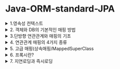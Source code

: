 # Java-ORM-standard-JPA


<details>
  <summary>1.영속성 컨텍스트</summary>
  <div markdown="1">
  

### 1. 영속성 컨텍스트

-영속성 컨텍스트는 JPA에서 가장 중요한 개념중 하나로,  **논리적인 개념, 눈에 보이지 않으며 Entity를 영구히 저장하는 환경** 이라는 뜻이다.



영속성 컨텍스트를 이해하기전에 먼저 EntityManagerFactory와 EntityManager를 간단하게 이해하고 넘어가자.



- EntityManagerFactory는 고객이 요청이 올 때마다 (쓰레드가 하나 생성될 때마다) EntityManager를 생성한다.
- EntityManager는 내부적으로 DB connection pool을 사용해서 DB에 접근한다.
- EntityManagerFactory
  - JPA 는 EntityManagerFactory 를 만들어야 한다.
  - application loading 시점에 DB 당 딱 하나만 생성되어야 한다.
  -  WAS 가 종료되는 시점에 EntityManagerFactory 를 닫는다. 그래야 내부적으로 Connection pooling 에 대한 Resource 가 Release 된다.

- EntityManager
  - 실제 Transaction 단위를 수행할 때마다 생성한다.
  - 즉, 고객의 요청이 올 때마다 사용했다가 닫는다.
  - thread 간에 공유하면 안된다. (사용하고 버려야 한다.)
- EntityTransaction
  - Data 를 “변경”하는 모든 작업은 반드시 Transaction 안에서 이루어져야 한다.
  - 단순한 조회의 경우는 상관없음.
  - 

엔티티의 생명주기는 크게 4가지로 나뉜다.

1. 비영속(new/ transient ) 상태 : 영속성 컨텍스트와 전혀 관계가 없는 새로운 상태

   ![비영속상태](https://user-images.githubusercontent.com/39195377/97031972-06513980-159c-11eb-81c4-fde00dc09533.PNG)

   -객체를 단순히 '생성만' 한 상태로, 영속성 컨텍스트와는 전혀 관계가 없다.

   ```java
   Member member = new Member();
   member.setId("member1");
   member.setUsername("회원1");
   ```

   

2. 영속(managed) 상태 : 영속성 컨텍스트에 **관리** 되는 상태

  ![영속상태](https://user-images.githubusercontent.com/39195377/97031995-0cdfb100-159c-11eb-8bf9-e03d3a4b43eb.PNG)


   -영속성 컨텍스트에 저장되어있는 상태

   -persist는 DB에 쿼리를 날려 DB에 저장하는 작업이 아닌, 객체(Entity)를 영속성 컨텍스트에 저장하는 작업

   ```java
   // 객체를 생성한 상태 (비영속)
   Member member = new Member();
   member.setId("member1");
   member.setUsername("회원1");
   EntityManager entityManager = entityManagerFactory.createEntityManager();
   entityManager.getTransaction().begin();
   // 객체를 저장한 상태 (영속)
   entityManager.persist(member);
   ```

   

3. 준영속(detached) 상태 : 영속성 컨텍스트에 있다가 빠져나온(분리)된 상태

   -영속성 컨텍스트에서 지운 상태

   ```java
   // 회원 엔티티를 영속성 컨텍스트에서 분리, 준영속 상태
   entityManager.detach(member);
   ```

   

4. 삭제(removed) 상태 : 삭제된 상태

   -실제로 DB에서 삭제를 요청한 상태

   ```java
   // 객체를 삭제한 상태
   entityManager.remove(member);
   ```



★1차캐시 : 영속성 컨텍스트에는 1차캐시라는것이 존재하는데, 1차캐시를 영속성 컨텍스트라고 이해해도 좋다.

![1차캐시](https://user-images.githubusercontent.com/39195377/97031946-00f3ef00-159c-11eb-9a44-cdbbc0414d51.PNG)

```java
//엔티티를 생성한 상태(비영속) 
Member member = new Member(); 
member.setId("member1"); 
member.setUsername("회원1");   
//엔티티를 영속(1차캐시에 저장)
em.persist(member);
```



**영속성 컨텍스트는 아래와 같은 메커니즘을 가지고 동작한다. Member라는 객체로 예를 들겠다.**

1. 먼저 JPA에서 member라는 객체를 조회하면, DB에 select 쿼리문을 날려서 조회를 하기 전에 1차캐시에 조회하려던 member가 저장되어있는지 확인한다.
2. 만약 1차캐시에 **이미 저장되어있다면** 조회 쿼리를 날리지 않고 1차 캐시에 있는 데이터를 가져온다.
3. 만약 1차 캐시에 데이터가 존재하지 않는다면 조회 쿼리를 날린 후 DB에서 조회를 하고 1차캐시에 저장한 다음에 값을 반환한다.

그러나 사실 1차 캐시는 큰 성능 이점을 가지고 있지는 않다. 

EntityManger는 트랜잭션 단위로 만들고, 해당 DB 트랜잭션이 종료될때 같이 종료된다. 즉 1차 캐시도 모두 소멸되기 때문에 아주 짧은 찰나의 순간에만 성능 이점을 가진다.



★영속성 컨텍스트는 동일성을 보장한다.

```java
Member a = entityManager.find(Member.class, "member1");
Member b = entityManager.find(Member.class, "member1");
System.out.println(a == b); // 동일성 비교 true
```

- 영속 Entity 동일성(==비교) 를 보장해준다.
- member1 이라는 Entity를 2번 조회하면, select 조회 쿼리가 한번만 나가고, 그 이후에 조회되는것은 1차캐시에 가져오기때문에 조회쿼리가 나가지 않는다.



★엔티티 등록시, 트랜잭션을 지원하는 쓰기지연

```java
transaction.begin(); // Transaction 시작
entityManager.persist(memberA);
entityManager.persist(memberB);
// 이때까지 INSERT SQL을 DB에 보내지 않는다.
// 커밋하는 순간 DB에 INSERT SQL을 보낸다.
transaction.commit(); // Transaction 커밋 

```

![쓰기지연](https://user-images.githubusercontent.com/39195377/97031981-09e4c080-159c-11eb-95e1-bdf569314fb8.PNG)

쓰기지연은 아래와 같은 메커니즘으로 실행된다.

1. entityManager.persist(memberA) 가 실행되면, memberA를 1차캐시에 저장한다.
2. 1)과 동시에 JPA가 Entity를 분석하여 insert 쿼리를 만든다.
3. insert 쿼리를 바로 실행하지 않고 쓰기 지연 SQL 저장소에 쌓아둔다.
4. memberB도 동일하게 이루어진다.
5. tansaction.commit() 호출과 동시에 쓰기지연 SQL 저장소에 쌓여있는 쿼리들을 실행한다.



★JPA는 엔티티 '수정'시 변경 감지(Dirty Checking)을 지원한다.

```java
transaction.begin(); // Transaction 시작

// 영속 엔티티 조회
Member memberA = em.find(Member.class, "memberA");

// 영속 엔티티 데이터 수정
memberA.setUsername("hi");
memberA.setAge(10);

transaction.commit(); // Transaction 커밋
```

위 코드는 이미 생성된 entity의 정보를 변경하는 과정이다. 이 과정을 보면 아래와 같은 의문이 생길 수 있다.

```java
 em.update(member) 또는 em.persist(member) 
     //이런 코드가 있어야 하지 않을까???
```

아니다. 필요없다. Entity 데이터만 수정하고 commit하면 알아서 DB에 반영된다.

즉, 데이터를 set하면 해당 데이터의 변경을 감지하여 자동으로 UPDATE 쿼리가 실행된다.

**(실무에서는 set 사용을 지양해야 한다.)**

![변경감지](https://user-images.githubusercontent.com/39195377/97031963-04877600-159c-11eb-830d-96fa1dbff703.PNG)

변경 감지는 아래와같은 매커니즘으로 동작한다.

1. commit()을 하면 , <u>**flush()**</u> 가 일어날때 1차캐시에 있는 스냅샷과 일일이 비교한다.
2. 변경사항이 있으면 UPDATE 쿼리를 만들어서 쓰기 지연 SQL에 쌓아둔다.
3. UPDATE 쿼리 실행 후 commit() 한다

<u>**flush()**</u> : 영속성 컨텍스트에 저장된 데이터들을 DB에 반영하는 작업 (commit할때 자동으로 발생) 이다. <u>여기서 주의해야 할 점은, flush()는 영속성 컨텍스트의 값을 비우는 작업이 아니고, 단순히 DB에 반영하는 작업이다.</u>



JPA에서 flush는 아래 세 가지 상황에 발생한다.

1. entityManager.flush() 로 직접 호출
2. 트랜잭션 커밋 
3. JPQL 쿼리를 실행

3번의 경우(JPQL 쿼리 실행시 자동으로 flush)의 이유는 아래와 같다.

```java
entityManager.persist(memberA);
entityManager.persist(memberB);
entityManager.persist(memberC);

//바로 아래에 JPQL을 실행한다고 가정해보자. 
//여기선 간단하게 member를 조회하는 JPQL을 실행한다고 가정
query = entityManager.createQuery("select m from member m", Member.class);
List<Member> members = query.getResultList();
```

만약 위의 코드와 같이 memberA~memberC까지 영속성 컨텍스트에 저장했다고 가정하자.

아직 트랜잭션 커밋이 일어나기 전이라 memberA~memberC는 DB에 저장되기 전 상태이다.

따라서 JPQL 실행시 아무런 값도 반환되지 않는다.

이러한 문제를 방지하기 위해 JPA는 기본적으로 JPQL 실행시 자동으로 flush를 실행한다.


  </div>
</details>

<details>
  <summary>2. 객체와 DB의 기본적인 매핑 방법</summary>
  <div markdown="1">
    
   # 객체와 DB의 기본적인 매핑 방법

### 엔티티 매핑

1. ##### @Entity

   -@Entity가 붙은 클래스는 JPA가 관리하는 '엔티티' 라고 부른다.

   -JPA를 사용해서 테이블과 매핑할 클래스에는 필수적으로 @Entity를 붙여야 한다.

   - @Entity 사용시 주의사항

     - 기본 생성자 필수

     => 자바에서는 기본 생성자를 자동으로 생성해준다. 하지만 임의로 파라미터가 있는 생성자를 사용할 경우 기본 생성자를 직접 생성해줘야 한다.

     - final class, enum, interface, inner class는 @Entity로 엔티티 등록을 할 수없다.

     - DB에 저장할 필드는 final로 선언하면 안된다.

     

   - Entity 속성

     - @Entity(name = "Member") 

       => JPA에서 사용할 엔티티 이름을 지정한다. 기본값은 [클래스 이름] 이며, **가급적이면 기본값을 사용하는것이 좋다.**

     - 기본값은 그냥 @Entity만 선언하면 된다.

2. 필드와 컬럼 매핑

   ex) 1. 회원은 일반 회원과 관리자로 구분해야 한다.

    	2. 회원 가입일과 수정일이 있어야 한다.

    	3. 회원을 설명할 수 있는 필드가 있어야 한다. 이 필드는 길이 제한이 없다.

   ```java
   public enum RoleType {
     USER, ADMIN
   }
   //회원 권한 설정을 위한 enum 타입
   ```

   

   ```java
   @Entity
   @Table(name = "MBR")
   public class Member {
     @Id
     private Long id;
   
     @Column(name = "name")
     private String username;
   
     private Integer age;
   
     @Enumerated(EnumType.String)
     private RoleType roleType;
   
     @Temporal(TemporalType.TIMESTAMP)
     private Date createDate;
   
     @Temporal(TemporalType.TIMESTAMP)
     private Date lastModifiedDate;
   
     @Lob
     private String description;
   
     @Transient
     private int temp;
   
     public Member() {
   
     }
   }
   ```

   - @Id 사용

     - 기본키 (PK) 매핑시 사용하며, 기본키에 사용한다.

   - @Column

     - @Column(name = "name") : 객체명과 DB의 컬럼명을 다르게 하고 싶은 경우, DB 컬럼명으로 설정할 이름을 name의 속성으로 적는다.

       =>예를들어, 객체의 이름은 username인데 DB에는 name으로 저장하고 싶을때

     - updatable

       컬럼을 수정했을 때 DB에 추가를 할 것인지 여부를 선택한다.

       @Column(updatable = false) 인 경우, 변경이 되어도 DB에 반영하지 않는다.

     - nullable

       @Column(nullable = false) : NOT NULL 제약조건이 된다.

     - unique

       잘 사용하지 않는다. 그 이유는 ```constraint UK_ewkrjwel239flskdfj01 unique (name) ```과 같이 유니크 네임을 랜덤으로 생성하기 때문이다.

     - length

       문자 길이 제약조건으로, String 타입에만 사용할 수 있다.

   - @Enumerated

     - Enum Type 매핑

       Enum 객체 사용시 해당 어노테이션을 사용해야 한다.

       DB에는 Enum Type이 존재하지 않으므로 (비슷한건 존재함) 반드시 붙여줘야한다.

     - EnumType에는 두가지 속성이 있는데, ORDINAL과 String이 있다.

       ORDINAL은 enum의 순서를 DB에 저장하는 것이고(기본값), String은 enum의 이름대로 DB에 저장하는 것이다.

       **실무에서는 반드시 EnumType.String을 사용하자. 그 이유는 새로운 요구사항이 추가될때 그 새로운 요구사항을 enum class의 맨 앞에 추가할 경우 순서가 변경되어 저장되기 때문이다.**

   - Tempora

     - 날짜 Type에 붙여주는 어노테이션이다.
     - **<u>java8의 도입과 동시에 LocalDate(date), 와 LocalDateTime(timestamp)가 도입되면서, 사용할 일이 없어졌다.</u>**

   - Lob

     - DB에서 varchar를 넘어서는 큰 내용을 넣고 싶은 경우 해당 annotation을 사용
     - @Lob에는 지정할 수 있는 속성이 없다.

   - @Transient

     - 특정 필드를 컬럼에 매핑하지 않음 (DB저장,조회 불가능)

     - DB에 관계없이 메모리에서만 사용하고자 하는 객체에 해당 annotation을 사용

       즉, 메모리상에서만 임시로 어떠한 값을 보관하고 싶을때 사용한다.
       
      
      
  
  
 
 ### 기본 키 매핑
 

1. 직접 할당 : @Id만 사용



2. 자동생성의 4가지 방법(@GeneratedValue)

   1. **IDENTITY**

      - @GeneratedValue(strategy = GenerationType.IDENTITY)
      - 즉, id 값을 null로 하면 DB가 알아서 AUTO_INCREMENT 해준다.
      - 기본 키 생성을 데이터베이스에 위임한다.

      ```java
      public class Member {
        @Id
        @GeneratedValue(strategy = GenerationType.IDENTITY)
        private Long id; 
      }
      ```

      ```mysql
      // H2
      create table Member (
        id varchar(255) generated by default as identity,
        ...
      )
      // MySQL
      create table Member (
        id varchar(255) auto_increment,
        ...
      )
      ```

      - IDENTITY 전략은 entityManager.persist 시점에 즉시 INSERT 쿼리를 실행하고, DB에서 식별자를 조회한다.

        ->이 전략은 ID값을 설정하지 않고 INSERT 쿼리를 날리며, 그때 id값을 자동으로 생성한다.  AUTO_INCREMENT는 DB에 INSERT SQL을 실행한 이후에 id 값을 알 수 있다.
        즉, id 값은 DB에 값이 들어간 이후에서야 알 수 있다는 것이다.

      - ID값을 DB에 값이 저장된 이후에 알게 되었을때 문제점은 ?

        ->영속성 컨텍스트에서 해당 객체가 관리되려면 무조건 기본키(PK) 값이 있어야 한다.

        ->하지만 이 경우 PK값은 DB에 들어가봐야 (commit 이후) 알 수 있다.

        ->다시 말해서 IDENTITY 전략의 경우 영속성 컨텍스트의 1차 캐시 안에 있는 @Id 값은 DB에 넣기 전까지는 세팅을 할 수 없다는 것이다.

        - 이 문제를 해결하기 위해, IDENTITY 전략에서만 예외적으로 persist() 시점에 바로 DB의 INSERT 쿼리를 날린다.

   2. SEQUENCE

      - 데이터베이스의 Sequence Object를 사용한다.
      - DB Sequence는 유일한 값 순서대로 생성하는 특별한 데이터베이스 오브젝트다.

   3. TABLE

      - @GeneratedValue(strategy = GenerationType.TABLE)
      - 키 생성 전용 테이블을 하나 만들어서 데이터베이스 시퀀스를 흉내내는 전략
      - @TableGenerator 필요
      - 모든 DB에 적용 가능하지만, 최적화 되어있지 않은 테이블을 직접 사용하기 때문에 성능 이슈가 있다.
      - 운영서버에서 사용하기에 적합하지 않는 전략이다.

   4. AUTO

      - @GeneratedValue(strategy = GenerationType.AUTO)
      - 기본 설정 값
      - 방언에 따라 위의 세가지 전략을 자동으로 저장한다.



​	★권장하는 식별자 구성 전략

​	**(Long형) + (대체키) + (적절한 키 생성 전략)**

 	1. LongType 사용
 	2. 대체키 사용: 랜덤 값, 유휴 ID 등 비즈니스와 전혀 관계없는 값 사용
 	3. AUTO_INCREMENT 또는 Sequnce Object 사용



​	[Long Type을 사용해야 하는 이유]

- int : 0이 있다.
- Integer : 10억 정도 까지만 가능하다
- Long : 이걸 사용하자!
  </div>
</details>


<details>
  <summary>3.단방향 연관관계와 매핑의 기초</summary>
  <div markdown="1">
    
   # 단방향 연관관계와 매핑의 기초

### 목표

- 객체와 테이블 연관관계의 차이를 이해한다.
- 객체의 참조와 테이블의 외래키를 어떻게 매핑하는지 이애햐한다.
- 방향과 매핑종류, 연관관계 주인이라는 용어를 이해한다.
  - 단방향, 양방향
  - 다대일(N:1) , 일대다(1:N), 일대일(1:1) , 다대다(N:N)
  - 연관관계의 주인(Owner)
    - 객체의 양방향 연관관계에서는 관리하는 주인이 필요하다.



### 예제 시나리오

- 회원과 팀이 있다

- 회원은 하나의 팀에만 소속될 수 있다.

- 회원과 팀은 다대일(N:1) 관계이다.

  ->  여러 회원이 하나의 팀에 속할 수 있다.



1. 객체를 테이블에 맞추어 모델링하기 (연관관계가 없는 객체)
![객체를 테이블메 마추어서](https://user-images.githubusercontent.com/39195377/97140495-189bc500-17a0-11eb-9ae9-041534bedccb.PNG)

   **Member**

   ```java
   @Entity
   public class Member {
     @Id
     @GeneratedValue
     private Long id;
     
     @Column(name = "USERNAME")
     private String username;
     
     private int age;
     
     @Column(name = "TEAM_ID")
     private Long teamId;
     ...
   }
   ```

   **Team**

   ```java
   @Entity
   public class Team {
     @Id
     @GeneratedValue
     private Long id;
     
     private String name;
     ...
   }
   ```

   위의 코드처럼 객체를 테이블에 맞추어 모델링 했을 때의 문제점은 무엇인가?

   - 저장의 경우를 살펴보자

     ```java
     // 팀 저장
     Team team = new Team();
     team.setName("TeamA");
     entityManager.persist(team);	// PK값이 세팅된 상태 (영속 상태)
     // 회원 저장
     Member member = new Memeber();
     member.setName("member1");
     member.setTeamId(team.getId());	// 외래키 식별자를 직접 다룸  
     entityManager.persist(member);
     ```

     바로 **외래키의 식별자를 직접 다뤄야 하는(저장해야하는) 문제점이 있다.**

     - Team 객체를 영속화 한 후 Member에 팀을 설정할때, 외래키인 TeamId도 함께 직접 세팅해줘야 한다.
     - 물론 애플리케이션의 구동은 정상적으로 이루어지지만 객체 지향적인 방법이 아니다.

   - 다음으로 조회의 경우를 살펴보자.

     ```java
     // 조회
     Member findMember = entityManager.find(Member.class, member.getId());
     // 연관 관계가 없음 (못가져옴)
     Team findTeam = entityManger.find(Team.class, team.getId());
     ```

     ```java
     // 먼저 식별자를 가져와야 함 (가져옴)
     Long findTeamId = findMember = findMember.getTeamId();
     Team findTeam = entityManger.find(Team.class, team.getId());
     ```

     - 연관관계가 없기 때문에 식별자를 통해 다시 팀을 조회해야 한다.
     - 즉, 조회를 두 번 해야 하며, 객체 지향적인 방법이 아니다.

 ★결론적으로, 객체를 테이블에 맞추어 데이터 중심으로 모델링 하면 협력 관계를 만들 수 없다.

- 테이블 : 외래키로 조인을 사용해서 연관된 테이블을 찾는다.
- 객체 : 참조를 사용해서 연관된 객체를 찾는다.

​     => 테이블과 객체 사이에는 이러한 큰 간격이 존재하게 되는 것이다.





2. 객체 지향 모델링(객체의 연관관계 사용)

   ![다대일연관관계](https://user-images.githubusercontent.com/39195377/97140497-189bc500-17a0-11eb-95d4-470dd0b49d95.PNG)

   ```java
   @Entity
   public class Member {
     @Id
     @GeneratedValue
     @Column(name = "MEMBER_ID")
     private Long id;
     
     @Column(name = "USERNAME")
     private String username;
     
     private int age;
     
   //기존 연관관계 삭제
   //  @Column(name = "TEAM_ID")
   //  private Long teamId;
     
     @ManyToOne
     @JoinColumn(name = "TEAM_ID") // 매핑 
     private Team team;
     ...
   }
   ```

   - 외래 키 대신에 Team 객체를 넣고 TEAM_ID를 매핑한다.

   - 조인할 컬럼을 명시한다

     - JoinColumn으로 조인 컬럼을 명시한다.
     - 적지 않으면 Default값이 들어가지만, 적어주도록 하자.

   - 연관관계를 표시한다.

     - Member의 입장에서 Team은 다대일(N:1) 이다 : 여러명의 멤버가 하나의 팀에 가입할 수 있다.
     - 반대로 Team의 입장에서는 일대다(1:N) 이다. 
     - @ManyToOne 으로 연관관계를 설정하고, Team이라는 필드가 DB의 "TEAM_ID" 라는 외래 키와 매핑된다.

     ![ORM연관관계](https://user-images.githubusercontent.com/39195377/97140494-176a9800-17a0-11eb-973f-cddab167f8fc.PNG)




​		객체 지향 모델링 기준으로 저장과 조회를 살펴보자.	

```java
// 팀 저장
Team team = new Team();
team.setName("TeamA");
entityManager.persist(team);
// 회원 저장
Member member = new Memeber();
member.setName("member1");
member.setTeam(team);    // 단방향 연관관계 설정, 참조 저장
entityManager.persist(member);

Member findMember = entityManager.find(Member.class,  member.getId());
```

저장의 경우, 테이블에 맞추어 연관관계를 매핑하던 것과 다르게 setTeam에 참조를 저장한다.



조회의 경우도, 조회쿼리를 한번만 쓰면 된다.

```java
// 조회
Member findMember = em.find(Member.class, member.getId());
// 참조를 사용해서 연관관계 조회
Team findTeam = findMember.getTeam();
```


3. 객체 지향 모델링(객체의 연관관계 사용) - 양방향 연결관계

  ![양방향](https://user-images.githubusercontent.com/39195377/97143841-c5794080-17a6-11eb-95ca-0486d4b1b890.PNG)

   ```java
   @Entity
   public class Member { 
   
       @Id @GeneratedValue    
       private Long id;
   
       @Column(name = "USERNAME")    
       private String name;    
       private int age;
   
       @ManyToOne    
       @JoinColumn(name = "TEAM_ID")    
       private Team team;
       
      ...
   ```

   Team 엔티티에 컬렉션을 추가하면 양방향 매핑 완료

   ```java
   @Entity
   public class Team{
       @Id @GeneratedValue
       private Long id;
       private Sting name;
       @OneToMany(mappedBy = "team")
       List<Member> members =new ArrayList<Member>();
   }
   ```

   ex)

   ```java
   Team findTeam = entityManaer.find(Team.class, team.getId);
   int memberSize = findTeam.getMembers.size();
   ```

- 아래 그림처럼 객체 기준으로 보았을때는  Member -> Team , Team -> Member 로 단방향이 2개가 있다고 생각하면 된다.

- 그러나 테이블 연관관계는  Member <=> Team 으로, 하나의 양방향 관계를 이룬다.

- 즉, 객체의 양방향 관계는 사실 양방향 관계가 아니라 서로 다른 단방향 관계 2개이다.

 ![객체는단방향테이블은양방향](https://user-images.githubusercontent.com/39195377/97143808-b72b2480-17a6-11eb-9d0a-a9195d100bfd.PNG)



#### 테이블은 양방향 연관관계에서 '외래키'라는 것으로 관리해야한다.

- 테이블은 외래키 하나로 두 테이블의 연관관계를 관리한다.
- 위 예제에서는 두 테이블을 관리하는 외래키로 'TEAM_ID'를 사용하고 있다.
- **연관관계의 주인을 정하자.**



#### 연관관계의 주인을 정하자.

- 객체의 두 관계중 하나를 연관관계의 주인으로 지정
- 연관관계의 주인만이 외래키를 관리한다.
- 주인이 아닌쪽은 읽기만 가능(읽기 전용) 하다.
- 주인인 쪽인 mappedBy 속성을 사용하면 안된다.
- 주인이 아닌쪽에서 mappedBy 속성으로 주인을 지정해줘야 한다.
- **<u>그렇다면, 누구를 주인으로 설정해야 할까?</u>**

#### 연관관계의 주인은 **항상** , **무조건**  '다' 쪽으로 설정하자!

![멤버가연고나관계주인](https://user-images.githubusercontent.com/39195377/97143814-b8f4e800-17a6-11eb-87d5-373e20cb3d70.PNG)




★양방향 매핑시 가장 많이하는 실수 : 연관관계의 주인에 값을 입력하지 않는다.

```java
Team team = new Team();
team.setName("TeamA");
entityManager.persist(team);

Member member = new Member();
member.setName("member1");

//역방향(주인이 아닌 쪽)만 연관관계를 설정
team.getMembers().add(member);

entityManager.persist(member);

```



- mappedBy는 단순히 읽기 전용이다.
- 만약 Member를 생성하고 Team을 생성한 다음 Team에있는 mappedBy와 매핑된 컬렉션에 member의 값을 세팅해도, 아래 결과처럼 Member DB에는 아무런 변화가 없다.

![결과1](https://user-images.githubusercontent.com/39195377/97143813-b85c5180-17a6-11eb-89a3-8c8077791eb7.PNG)



양방향 매핑시 연관관계의 주인에 값을 입력해야한다.

```java
Team team = new Team();
team.setName("TeamA");
entityManager.persist(team);

Member member = new Member();
member.setName("member1");

team.getMembers().add(memeber);
//연관관계의 주인에 값 설정
member.setTeam(team);

entityManager.persist(member);
```

이렇에 연관관계의 주인에 값을 입력하면 정상적으로 DB에 저장된다.

![겨로가2](https://user-images.githubusercontent.com/39195377/97143811-b85c5180-17a6-11eb-9beb-e968124b908e.PNG)


**하지만 순수한 객체 관계를 고려한 객체지향적 설계를 위해 양쪽 모두 값을 넣어주는 습관들 들이자.**

- 주인이 아닌쪽과 주인인 쪽 모두 값을 넣어주는 연관관계 매핑 메서드를 만들자.

```java
 public void changeTeam(Team team){
        this.team = team;
        team.getMembers().add(this);
    }
```







#### 정리

★단방향 매핑와 양방향 매핑은 어렵게 생각할 필요 없이,

-  일단 먼저 단방향 매핑으로 설계를 하자.
- 그 다음에, 양방향이 필요할때 추가하도록 하자
- 이렇게 설계해도 테이블에는 전혀 영향을 주지 않는다. 





  </div>
</details>


<details>
  <summary>4. 연관관계 매핑의 4가지 종류</summary>
  <div markdown="1">
   
   # 연관관계 매핑의 4가지 종류

 들어가기 전에 

- 연관관계는 사실상 방향이라는 개념이 존재하지 않는다. 외래키 하나로 양쪽을 조인 가능하다.
- 연관관계의 주인은 항상 '다' 즉 [N] 쪽에 설정해줘야 한다.
- 참조용 필드(mappedBy)는 읽기 전용으로, 오로지 참조만 가능하다.
- 객체에서의 양방향은 A->B, B->A 처럼 참조가 2군데인 것이다.



1. 다대일 [N:1]
2. 일대다 [1:N]
3. 일대일 [1:1]
4. 다대다 [N:N]







### 1. 다대일[N:1] 

- JPA에서 가장 많이 사용하고, 꼭 알아야 하는 다중성이다.
- 아래 테이블에서 보면 DB설계상 일대다에서 '다' 쪽에 외래키가 존재해야한다. 그렇지 않으면 잘못된 설계이다.
- 테이블에서는 FK가 팀을 찾기 위해 존해하고, 객체에서 Team 필드도 Team을 참조하기 위해 존재한다.

 1-1. 다대일 단방향 매핑

- JPA의 @ManyToOne 어노테이션을 사용해서 다대일 관계를 매핑한다.
- @JoinColumn은 외래키를 매핑할 때 사용한다. name은 매핑할  외래 키의 이름이다.

```java
public class Member{
    ...
    @ManyToOne
    @JoinCoulmn(name="TEAM_ID")
    private Team team;
}
```

![다대일단방향](https://user-images.githubusercontent.com/39195377/97150589-b21fa280-17b1-11eb-9128-a9c2abad86eb.PNG)



1-2. 다대일 양방향 매핑

- 다대일 관계에서 단방향 매핑을 진행하고, 양방향 매핑을 진행할때 사용한다.
- 반대쪽에서 일대다 단방향 매핑을 해주면 된다.(객체기준으로, 컬렉션을 추가하자)
- 여기서 중요한건, 반대에서 단방향 매핑을 한다고 해서 DB테이블에 영향을 전혀 주지 않는다.
- 다대일의 관계에서 **다 쪽에서 이미 연관관계 주인**이 되어서 외래키를 관리하고 있다.



![다대일양방향](https://user-images.githubusercontent.com/39195377/97150625-bcda3780-17b1-11eb-81ca-ef9fe1561def.PNG)

- 반대쪽에서 일대다 단방향 매핑. JPA의 @OneToMany 어노테이션을 사용한다.
- 연관관계의 주인이 아니고, 어디에 매핑 되었는지에 대한 정보를 표시하는 (mappedBy="team") 을 꼭 넣어줘야 한다.
- (mappedBy = "team") 에서 team은  Member에서 외래키로 매핑된 필드명이다.

```java
public class Team {
    ...

    @OneToMany(mappedBy = "team")
    private List<Member> members = new ArrayList<>();
    
    ...
}
```



정리

- 외래키가 있는 쪽이 연관관계 주인이다.
- 양쪽을 서로 참조하도록 개발하자.





### 2. 일대다[1:N]

- 일대다 관계에서는 일이 연관관계의 주인이다.
- 일 쪽에서 외래키를 관리하겠다는 의미가 된다
- 결론 먼저 말하자면, 표준스펙에서 지원은 하지만 **실무에서는 사용을 권장하지 않는다.**



  2-1. 일대다 단방향 매핑

![일대다단방향](https://user-images.githubusercontent.com/39195377/97150684-d54a5200-17b1-11eb-9c6c-47bb72e2085f.PNG)


- 팀과 멤버가 일대다 관계이다.
- Team이 Members(컬렉션)을 가지는데, Member의 입장에서는 Team을 참조하지 않아도 된다는 설계이다. '객체'의 입장에서 생각해보면 충분히 나올수 있는 설계이다.
- 그러나 DB 테이블 입장에서 보면 무조건 일대다에서 '다' 쪽에 외래키가 들어간다.
- Team에서 members가 바뀌면, DB의 member 테이블에서 업데이트 쿼리가 나가는 상황이 발생한다.



 JPA의 @OneToMany와 @JoinColumn()을 이용해 일대다 단방향 매핑을 설정할 수 있다.

- Member는 코드상 연관관계 매핑이 없고, 팀에서만 일대다 단방향 매핑 설정

  ```java
  @Entity
  public class Team {
      ...
      @OneToMany
      @JoinColumn(name = "TEAM_ID")
      private List<Member> members = new ArrayList<>();
  ```

  

```java
Member member = new Member();
member.setUsername("MemberA");
em.persist(member);

System.out.println("-----멤버 저장");

Team team = new Team();
team.setName("TeamA");
team.getMembers().add(member);
em.persist(team);

System.out.println("-----팀 저장");

tx.commit();
```

- 이렇게 실행하면 쿼리에서 트랜잭션 커밋 시점에 create one-to-many row로 시작되는 주석과 함께 Member 테이블을 업데이트 하는 **쿼리가 나간다.**



★일대다 단방향의 정리

- 일대다 단방향은 일대다의 일이 연관관계 주인이다.
- 테이블 일대다 관계는 항상 다(N)쪽에 외래키가 있다.
- 객체와 테이블의 **패러다임 차이** 때문에 객체의 반대편 테이블의 외래키를 관리하는 특이한 구조다.
- @JoinColumn을 반드시 사용해야 한다. 그렇지 않으면 조인 테이블 방식을 사용한다.



★일대다 단방향 매핑의 문제점과 해결방안

- 일단 업데이트 쿼리가 나간다. 성능상 좋지 않으나 크게 문제되지는 않는다.
- 위 예시로 살펴보면, Team의 엔티티를 수정했는데 Member의 엔티티가 업데이트되는 상황이 발생한다.
- 테이블이 적을때는 크게 문제가 되지 않지만 실무에서는 테이블이 수십개가 엮어서 돌아간다.

- 참고로, 일대다 양방향 매핑은 JPA 공식적으로 존재하지 않는 방법이다.

### 따라서, 다대일 단방향 매핑을 사용하고, 필요시 양방향 설정을 사용하자.





### 3. 일대일[1:1]

- 일대일 관계는 그 반대도 일대일이다.
- 일대일 관계는 특이하게 주 테이블이나 대상 테이블 중에 외래 키를 넣을 테이블을 선택 가능하다.
  - 주 테이블에 외래키 저장
  - 대상 테이블에 외래 키 저장
- 외래키에 데이터베이스 유니크 제약조건이 추가되어야 일대일 관계가 가능하다.



3-1. 일대일 - 주 테이블에 외래키 단방향
![일대일 주테이블 단방향](https://user-images.githubusercontent.com/39195377/97150731-e98e4f00-17b1-11eb-97ed-a73edfec651a.PNG)


- 회원이 딱 하나의 락커를 가지고 있는 상황이다. 반대로 락커도 회원 한명만 할당 받을 수 있다. 이때, 둘의 관계는 일대일 관계이다.
- 이 경우 멤버를 주 테이블로 보고 주 테이블 또는 대상 테이블에 외래키를 지정할 수 있다.
- 다대일[N:1] 단방향 관계와 JPA 어노테이션만 달라지고 거의 유사하다.



3-1-2. 일대일- 주 테이블에 외래키 양방향

- 다대일[N:1] 양방향 매핑처럼 외래키가 있는곳이 연관관계의 주인이다.

- JPA @OneToOne 어노테이션으로 일대일 단방향 관계를 매핑하고, @JoinColumn을 넣어준다.

  - 여기까지만 매핑하면 단방향 관계이고, 

    ```java
    @Entity
    public class Member {
        ...
            
        @OneToOne
        @JoinColumn(name = "locker_id")
        private Locker locker;
     
        ...
    }
    ```

- 반대편에 mappedBy를 적용시켜주면 일대일 양방향 관계 매핑이 된다.

  ```java
  @Entity
  public class Locker {
      ...
          
      @OneToOne(mappedBy = "locker")
      private Member member;
  }
  ```

- 마찬가지로, mappedBy는 읽기 전용으로 참조만 가능하다.



3-2-1. 일대일 - 대상 테이블에 외래키 단방향

- 일대일 관계에서 대상 테이블에 외래키를 단방향으로 저장하는 방식은 지원하지 않는다.



3-2-2. 일대일 - 대상 테이블에 외래키 양방향

- 일대일 주 테이블에 외래 키 양방향 매핑을 반대로 뒤집었다고 생각하면 된다. 매핑 방법은 같다.

- 주 테이블은 멤버 테이블이지만, 외래 키를 대상 테이블에서 관리하고 주 테이블의 락커 필드는 읽기 전용이 된다.

  

일대일 정리

- 주 테이블에 외래키

  - (주 테이블은 많이 접근하는 테이블로 설정하자.)
  - 주 테이블에 외래키를 두고 대상 테이블을 찾는 방식
  - 객체지향 개발자들이 선호하고, JPA 매핑이 편리하다
  - 주 테이블만 조회해도 대상 테이블에 데이터가 있는지 확인 가능하다.
  - 그러나, 값이 없으면(예를들어, member가 locker를 사용하지 않음) NULL을 허용해야한다.

- 대상 테이블에 외래키

  - 대상 테이블에 외래 키가 존재한다.

  - 전통적인 데이터베이스 개발자들이 선호하는 방식이다. NULL을 허용해야하는 문제도 없다.

  - 주 테이블과 대상 테이블을 일대일에서 일대다 관계로 변경할 때 테이블 구조를 유지할 수 있

  - 코드상에서는 주로 멤버 엔티티에서 락커를 많이 엑세스 하는데, 어쩔 수 없이 양방향 매핑을 해야한다.

    - 일대일 - 대상 테이블에 외래 키 단방향 매핑을 JPA에서 지원하지 않으므로, 단방향 매핑만 해서는 멤버 객체를 업데이트 했을 때 락커 테이블에 FK를 업데이트 할 방법이 없다. 따라서 양방향 매핑을 해야 한다. 

    

    

    ### 4. 다대다[N:N]

    - 결론부터 말하자면, 다대다는 실무에서 사용하지 말아야 한다.
    - 다대다 (@ManyToMany)는 각각 일대다, 다대일 관계로 풀어서 사용하자.
    - 연결 테이블용 엔티티를 추가한다. 연결 테이블을 엔티티로 승격시킨다.
    - JPA가 만들어준 숨겨진 매핑테이블의 존재를 바깥으로 꺼낸다고 생각하자.

    

  ![다대다](https://user-images.githubusercontent.com/39195377/97150771-f4e17a80-17b1-11eb-8256-9962af9d1559.PNG)


    

    위 그림과 같은 다대다 관계를 아래처럼 풀어낼 수 있다.

    

    - Member 엔티티에서 @OneToMany 관계로 변경한다.

      ```java
      @Entity
      public class Member {
          ...
              
          @OneToMany(mappedBy = "member")
          private List<MemberProduct> memberProducts = new ArrayList<>();
      ​
          ...
      }
      ```

      

    - Product도 마찬가지로 @OneToMany 관계로 변경한다.

      ```java
      @Entity
      public class Product {
      
          ...
      
          @OneToMany(mappedBy = "product")
          private List<MemberProduct> members = new ArrayList<>();
          
          ...
      }
      ```

    

    - MemberProduct
      - 연결 테이블을 엔티티르 승격시킨 테이블이다. 그리고 @ManyToOne 매핑을 두개 한다.
      - 여기서 추가 데이터가 들어간다면 아예 의미있는 엔티티 이름으로 변경 될 것이다.

    ```java
    @Entity
    @Getter
    @Setter
    public class MemberProduct {
    
        @Id
        @GeneratedValue(strategy = GenerationType.IDENTITY)
        private Long id;
    
        @ManyToOne
        @JoinColumn(name = "member_id")
        private Member member;
    
        @ManyToOne
        @JoinColumn(name = "product_id")
        private Product product;
    }
    ```

    

    

    
  </div>
</details>

<details>
  <summary>5. 고급 매핑(상속매핑/MappedSuperClass</summary>
  <div markdown="1">
  
  # 고급 매핑



###  상속 관계 매핑

- 객체에서는 상속이라는 개념이 존재하지만, 관계형 데이터베이스는 상속 관계가 존재하지 않는다.

- 슈퍼타입, 서브타입 관계라는 모델링 기법이 상속과 유사하다.

- 상속관계 매핑이라는 것은 객체의 상속 구조와 DB의 슈퍼타입, 서브타입 관계를 매핑하는 것이다.

  ![상속매핑1](https://user-images.githubusercontent.com/39195377/97332065-5fcba800-18bd-11eb-9d46-d22903c57922.PNG)



##### 객체의 상속 관계 예제

- Item

```java
@Entity
@Inheritance(strategy = InheritanceType.XXX) // 상속 구현 전략 선택
public class Item {

    @Id
    @GeneratedValue(strategy = GenerationType.IDENTITY)
    private Long id;

    private String name;
    private int price;
}
```

- Album

  ```java
  @Entity
  public class Album extends Item {
      private String artist;
  }
  ```

- Movie

  ```java
  @Entity
  public class Movie extends Item {
  
      private String director;
      private String actor;
  }
  ```

- Book

  ```java 
  @Entity
  public class Book extends Item {
  
      private String author;
      private String isbn;
  }
  ```

  

 #### 슈퍼타입 서브타입 논리 모델을 실제 물리 모델로 구현하는 방법에는 3가지가 있다.

1. **각각 테이블로 변환 -> 조인전략(JOINED)**

   
![조인전략](https://user-images.githubusercontent.com/39195377/97332067-60643e80-18bd-11eb-95ab-d126d8bad349.PNG)

   - 가장 정규화 된 방법으로 구현하는 방식이다.
   - name,price가 ITEM 테이블에만 저장되고, Album, movie, book이 각자의 데이터에 저장된다.
   - @Inheritance(strategy = InheritanceType.JOINED) 전략
     - 하이버네이트 조인전략에서는 @DiscriminatorColumn을 선언하지 않으면 DTYPE 컬럼이 생성되지 않는다.
     - 어차피 조인하면 앨범인지 무비인지 알 수 있다. 그래도 DTYPE( @DiscriminatorColumn)을 선언하는 것이 명확하다. 넣어주는 습관을 들이자

   ```java
   @Entity
   @Inheritance(strategy = InheritanceType.JOINED)
   @DiscriminatorColumn // 하위 테이블의 구분 컬럼 생성(default = DTYPE)
   public class Item {
   
       @Id
       @GeneratedValue(strategy = GenerationType.IDENTITY)
       private Long id;
   
       private String name;
       private int price;
   }
   ```

   

   - 실제 실행된 DDL

     - 테이블 4개 생성(item,album,movie,book)
     - 하위 테이블에 외래키 제약조건 생성. 하위 테이블 입장에선 ITEM_ID가 PK 이면서 FK

     ```sql
     Hibernate: 
         create table Album (
            artist varchar(255),
             id bigint not null,
             primary key (id)
         )
     Hibernate: 
         create table Book (
            author varchar(255),
             isbn varchar(255),
             id bigint not null,
             primary key (id)
         )
     Hibernate: 
         create table Item (
            DTYPE varchar(31) not null,
             id bigint generated by default as identity,
             name varchar(255),
             price integer not null,
             primary key (id)
         )
     Hibernate: 
         create table Movie (
            actor varchar(255),
             director varchar(255),
             id bigint not null,
             primary key (id)
         )
         
         
     Hibernate: 
         alter table Album 
            add constraint FKcve1ph6vw9ihye8rbk26h5jm9 
            foreign key (id) 
            references Item
     Hibernate: 
         alter table Book 
            add constraint FKbwwc3a7ch631uyv1b5o9tvysi 
            foreign key (id) 
            references Item
     Hibernate: 
         alter table Movie 
            add constraint FK5sq6d5agrc34ithpdfs0umo9g 
            foreign key (id) 
            references Item
     ```

   - 만약 Movie의 객체를 저장하면 다음과 같은 과정이 일어난다.

     1. Insert 쿼리가 두개 나간다. Item테이블과 Movie테이블 

     2. DTYPE은 클래스 이름이 Default로 저장된다.

        ```sql
        Hibernate: 
            select
                movie0_.id as id2_2_0_,
                movie0_1_.name as name3_2_0_,
                movie0_1_.price as price4_2_0_,
                movie0_.actor as actor1_3_0_,
                movie0_.director as director2_3_0_ 
            from
                Movie movie0_ 
            inner join
                Item movie0_1_ 
                    on movie0_.id=movie0_1_.id 
            where
                movie0_.id=?
        ```

        

   

   #### 조인 전략의 장점과 단점

   - 장점
     - 테이블 정규화
     - 외래키 참조 무결성 제약조건 활용
     - 저장공간 효율화
   - 단점
     - 조회시 조인을 많이 사용, 성능 저하 우려
     - 조회 쿼리가 복잡함
     - 데이터 저장시 INSERT SQL을 2번 호출

   

   

   2. **단일 테이블 전략**

  ![단일테이블전략](https://user-images.githubusercontent.com/39195377/97332057-5f331180-18bd-11eb-9d7c-c2f76bea504a.PNG)

   - 서비스 규모가 크지 않고, 굳이 조인 전략을 선택해서 복잡한 쿼리를 사용할 필요가 없다고 판단될 때 사용한다.
   - 한 테이블에 전부다 저장하고, DTYPE으로 구분하는 방법이다.
   - INSERT 쿼리도 한 번, SELECT 쿼리도 한 번 이다.
   - **@Inheritance(strategy = InheritanceType.SINGLE_TABLE)**
     - 단일 테이블 전략에서는 @DiscriminatorColumn이 없으면 테이블 구분이 불가능하다.
     - 따라서 필수로 사용해줘야하는데, @DiscriminatorColumn을 선언하지 않아도 Default로 DTYPE이 생성된다.

   ```java
   @Entity
   @DiscriminatorColumn
   @Inheritance(strategy = InheritanceType.SINGLE_TABLE)
   public class Item {
   
       @Id
       @GeneratedValue(strategy = GenerationType.IDENTITY)
       private Long id;
   
       private String name;
       private int price;
   }
   ```

   - 실제 실행된 DDL :통합 테이블이 하나 생성된다.

     ```sql
     Hibernate: 
         create table Item (
            DTYPE varchar(31) not null,
             id bigint generated by default as identity,
             name varchar(255),
             price integer not null,
             artist varchar(255),
             author varchar(255),
             isbn varchar(255),
             actor varchar(255),
             director varchar(255),
             primary key (id)
         )
     ```

   - 만약 저장, 조회를 실행하면 ?

     - 조인 전략과 다르게 조인하지 않는다. 그냥 Item 테이블을 조회하고, DTYPE을 검색조건으로 추가한다.

     ```sql
     Hibernate: 
         select
             movie0_.id as id2_0_0_,
             movie0_.name as name3_0_0_,
             movie0_.price as price4_0_0_,
             movie0_.actor as actor8_0_0_,
             movie0_.director as director9_0_0_ 
         from
             Item movie0_ 
         where
             movie0_.id=? 
             and movie0_.DTYPE='Movie'
     ```

​		

		#### 	단일 테이블 전략의 장점과 단점

- 장점
  - 조인이 필요 없다. 일반적으로 조회 성능이  빠르다.
  - 조회 쿼리가 단순하다
- 단점
  - 예를들어, Movie 엔티티를 저장하고 조회했다고 생각해보자.
  - 그럼 Book의 isbn이나 저자 등등은 null을 허용해야 하는 문제점이 생긴다.
  - 규모가 큰 프로젝트에서는 단일 테이블에 모든 것을 저장하므로 테이블이 커짐에 따라 오히려 조회 성능이 느려질 수 있다.





3. **구현 클래스마다 테이블 전략**

   ![구현클래스마다테이블전략](https://user-images.githubusercontent.com/39195377/97332045-5e01e480-18bd-11eb-98a8-1bcbf0b2480b.PNG)

- 조인 전략과 유사하지만, 슈퍼 타입의 컬럼들을 서브 타입으로 내린다. NAME, PRICE 컬럼들이 중복되도록 허용하는 전략이다.
- 이 전략은 데이터베이스 설계자와 ORM 전문가 둘다 추천하지 않는 전략이다.



- 장점
  - 서브 타입을 명확하게 구분해서 처리할 떄 효과적
  - not null 제약조건 사용 가능
- 단점
  - 여러 자식 테이블을 함께 조회할때 성능이 느림(
  - 자식 테이블을 통합해서 쿼리하기 어려움







### MappedSuperClass

- 객체 입장에서 공통 매핑 정보다 필요할 떄 사용한다

- 예를들어, 수정한 날짜, 수정한 사람 등등

- 이렇게 공통 매핑 정보가 필요할 때, 부모 클래스에 선언하고 속성만 상속 받아서 사용하고 싶을때 사용한다.

- DB 테이블과는 전혀 상관 없다. 

 ![맵드슈퍼](https://user-images.githubusercontent.com/39195377/97332061-5fcba800-18bd-11eb-99a3-b5a40e0f6488.PNG)



​	쉬운 내용이라 코드만 봐도 쉽게 이해할 수 있다.

- 생성자, 생성시간, 수정자, 수성시간 등 모든 엔티티에 공통으로 사용하고 싶은 상황이다.

- 아래 코드와 같이 BaseEntity를 정의한다.

- BaseEntity class는 매핑정보만 상속받는 Superclass라는 의미의 @MappedSuperClass를 선언한다.

  ```java
  @Getter
  @Setter
  @MappedSuperclass
  public abstract class BaseEntity {
  
     private String createdBy;
  
     private LocalDateTime createdDate;
  
     private String lastModifiedBy;
  
     private LocalDateTime lastModifiedDate;
  }
  ```

-  BaseEntity를 상속

  ```java
  @Entity
  public class Member extends BaseEntity {
      ...
  }
  
  @Entity
  public class Team extends BaseEntity {
      ...
  }
  ```

- BaseEntity를 상속받은 엔티티들의 DDL을 살펴보자

  ```sql
  Hibernate: 
      create table Member (
         id bigint generated by default as identity,
          createdBy varchar(255),
          createdDate timestamp,
          lastModifiedBy varchar(255),
          lastModifiedDate timestamp,
          age integer,
          description clob,
          roleType varchar(255),
          name varchar(255),
          locker_id bigint,
          team_id bigint,
          primary key (id)
      )
  Hibernate: 
      create table Team (
         id bigint generated by default as identity,
          createdBy varchar(255),
          createdDate timestamp,
          lastModifiedBy varchar(255),
          lastModifiedDate timestamp,
          name varchar(255),
          primary key (id)
      )
  ...
  ```



	#### MappedSuperClass 정리

- 공통 매핑 정보가 필요할 때 사용한다.
- 상속관계 매핑도 아니고, 엔티티도 아니다.
- 부모 클래스를 상속받는 자식 클래스에게 단순히 **매핑 정보**만 제공할 뿐 조회/검색이 불가능하다.
- 직접 생성해서 사용할 일이 없음으로 추상(abstract)클래스로 만들자.
- 참고로 JPA에서 extends라는 키워드가 허용되는 경우는 딱 두가지이다.
  - @Entity가 붙은 엔티티를 상속받을때
  - @MappedSuperClass를 사용할때.


  </div>
</details>





<details>
  <summary>6. 프록시란?</summary>
  <div markdown="1">
    
  # 프록시

'프록시' 자체를 실무에서 직접 사용할 일은 매우 드물지만, JPA에서 가장 중요한 핵심중 하나인 '지연로딩'과 '즉시로딩' 을 이해하기 위해서는 '프록시'의 개념을 확실히 짚고 넘어가야 한다.

예를들어 Member라는 엔티티와 Team이라는 엔티티가 @ManyToOne으로 관계를 맺고있다고 가정해보자. 그렇다면 Member 엔티티를 조회할때 반드시 Team 엔티티도 조회해야 할까?

- 실제로 필요한 비즈니스 로직에 따라 다르다.
- 비즈니스 로직에서 필요하지 않을 때가 있는데 항상 Team을 함께 가져올 필요는 없다.
- JPA는 이러한 낭비를 지양하기 위해 지연로딩과 '프록시' 를 지원한다.



### 프록시란?

- JPA에서 entityManger.find()와 비슷한 entityManager.getReference() 라는 메서드도 제공한다.
- entityManager.find()는 DB에서 실제로 엔티티 객체를 조회하는 메서드고
- entityManager.getReference()는 DB의 조회를 미루는 가짜 엔티티(프록시) 객체를 조회하는 메서드이다.

```java
//Member 엔티티
@Entity
@Getter
@Setter
public class Member extends BaseEntity {

    @Id
    @GeneratedValue(strategy = GenerationType.IDENTITY)
    private Long id;

    @Column(name = "name")
    private String username;

    private Integer age;

    @Enumerated(EnumType.STRING)
    private RoleType roleType;

    @Lob
    private String description;

    @ManyToOne
    @JoinColumn(name = "team_id")
    private Team team;

    @OneToOne
    @JoinColumn(name = "locker_id")
    private Locker locker;

    @OneToMany(mappedBy = "member")
    private List<MemberProduct> memberProducts = new ArrayList<>();
}


```

- entityManager.find()로 멤버를 조회하면, 아래와 같이 DB에 쿼리가 바로 실행된다.

```sql
Hibernate: 
    /* insert hello.jpa.Member
        */ insert 
        into
            Member
            (id, createdBy, createdDate, lastModifiedBy, lastModifiedDate, age, description, locker_id, roleType, name) 
        values
            (null, ?, ?, ?, ?, ?, ?, ?, ?, ?)
Hibernate: 
    select
        member0_.id as id1_4_0_,
        member0_.createdBy as createdB2_4_0_,
        member0_.createdDate as createdD3_4_0_,
        member0_.lastModifiedBy as lastModi4_4_0_,
        member0_.lastModifiedDate as lastModi5_4_0_,
        member0_.age as age6_4_0_,
        member0_.description as descript7_4_0_,
        member0_.locker_id as locker_10_4_0_,
        member0_.roleType as roleType8_4_0_,
        member0_.team_id as team_id11_4_0_,
        member0_.name as name9_4_0_,
        locker1_.id as id1_3_1_,
        locker1_.name as name2_3_1_,
        team2_.id as id1_8_2_,
        team2_.createdBy as createdB2_8_2_,
        team2_.createdDate as createdD3_8_2_,
        team2_.lastModifiedBy as lastModi4_8_2_,
        team2_.lastModifiedDate as lastModi5_8_2_,
        team2_.name as name6_8_2_ 
    from
        Member member0_ 
    left outer join
        Locker locker1_ 
            on member0_.locker_id=locker1_.id 
    left outer join
        Team team2_ 
            on member0_.team_id=team2_.id 
    where
        member0_.id=?
findMember.id = 1
findMember.username = creator

```

- 다음은 entityManager.getReference()로 멤버를 조회했을때 DB 쿼리가 실행되는것을 살펴보자.

  ```java
  Member member = new Member();
  member.setCreatedBy("creator");
  
  em.persist(member);
  
  em.flush();
  em.clear();
  
  Member findMember = em.find(Member.class, member.getId());
  System.out.println("findMember.id = " + findMember.getId());
  System.out.println("findMember.username = " + findMember.getUsername());
  
  tx.commit();
  ```

  

  ```sql
  Hibernate: 
      /* insert hello.jpa.Member
          */ insert 
          into
              Member
              (id, createdBy, createdDate, lastModifiedBy, lastModifiedDate, age, description, locker_id, roleType, name) 
          values
              (null, ?, ?, ?, ?, ?, ?, ?, ?, ?)
  findMember = class hello.jpa.Member$HibernateProxy$yJgMgbkR
  findMember.id = 1
  Hibernate: 
      select
          member0_.id as id1_4_0_,
          member0_.createdBy as createdB2_4_0_,
          member0_.createdDate as createdD3_4_0_,
          member0_.lastModifiedBy as lastModi4_4_0_,
          member0_.lastModifiedDate as lastModi5_4_0_,
          member0_.age as age6_4_0_,
          member0_.description as descript7_4_0_,
          member0_.locker_id as locker_10_4_0_,
          member0_.roleType as roleType8_4_0_,
          member0_.team_id as team_id11_4_0_,
          member0_.name as name9_4_0_,
          locker1_.id as id1_3_1_,
          locker1_.name as name2_3_1_,
          team2_.id as id1_8_2_,
          team2_.createdBy as createdB2_8_2_,
          team2_.createdDate as createdD3_8_2_,
          team2_.lastModifiedBy as lastModi4_8_2_,
          team2_.lastModifiedDate as lastModi5_8_2_,
          team2_.name as name6_8_2_ 
      from
          Member member0_ 
      left outer join
          Locker locker1_ 
              on member0_.locker_id=locker1_.id 
      left outer join
          Team team2_ 
              on member0_.team_id=team2_.id 
      where
          member0_.id=?
  findMember.username = creator
  ```

```sql
findMember = class hello.jpa.Member$HibernateProxy$yJgMgbkR
```

이부분을 자세히 보면, HibernateProxy라는 객체를 확인할 수 있다.

- 프록시는 em.find() 를 실행했을때 가짜객체인 프록시를 초기화 한다.
- 실제로 findMember.getId()와 같이 데이터 조회가 필요할때 비로소 실제 쿼리를 실행한다.

![프록시특징1](https://user-images.githubusercontent.com/39195377/97323863-8f29e700-18b4-11eb-9100-4efda21b26c3.PNG)

- 프록시는 실제 클래스를 상속 받아서 만들어진다. 즉 실제 객체의 참조를 보관한다.
- 실제 클래스와 겉 모양이 동일하다.

![위임](https://user-images.githubusercontent.com/39195377/97323856-8df8ba00-18b4-11eb-92d2-cf7234b2dddd.PNG)

- 사용하는 입장에서는 진짜 객체인지 가짜 객체(프록시) 인지 구분하지 않고 사용하면 된다.
- 프록시 객체를 호출하면 프록시 객체는 실제 객체의 메소드를 호출한다.



![프록시객체초기화](https://user-images.githubusercontent.com/39195377/97323861-8f29e700-18b4-11eb-9fbe-cc14487dfaaf.PNG)


#### 프록시 객체의 초기화 과정

1. 클라이언트가 getName()을 요청한다.
2. 프록시에서 member target에  값(getName) 이 있는지 확인한다.
3. 값이 없으면 프록시가 영속성 컨텍스트에 요청한다.
4. 영속성 컨텍스트는 DB에서 그 값을 조회한다.
5. 실제 Entity를 생성해서 프록시 member target으로 Entity의 정보를 넘긴다.



### 프록시의 특징 정리

- 프록시는 실제 엔티티로 바뀌는 것이 아니다. 단지 초기화 되면 프록시 객체를 통해서 실제 엔티티에 접근이 가능한 것 뿐.(정확히 말하면 target에 값이 채워지는 것)

- 프록시는 처음 사용할 때 한 번만 초기화 된다.

- 이미 영속성 컨텍스트에 존재하는 값을 조회했다면 프록시로 조회(getReference)해도 원본이 출력된다.

  - 간단하게 생각해보면, 이미 영속성 컨텍스트에 올려져 있는 객체는 DB쿼리문을 실행하지 않아도 되기때문에 굳이 다시 프록시르 감싸서 반환할 필요가 없다.
  - JPA는 하나의 영속성 컨텍스트에서 조회하는 같은 엔티티의 동일성을 보장한다.

  ```java
  Member find = em.find(Member.class, member.getId());
  Member reference = em.getReference(Member.class, member.getId());
  
  System.out.println("find == reference : " + (find == reference)); // true
  ```

  



정리

★프록시는 단순히 DB조회를 필요한 시점까지 미루는 개념으로, 실제로 조회가 필요할 때 쿼리문이 나간다.

★ **이렇게 복잡한 작업을 JPA가 내부적으로 다 처리해주지만, 우리가 실무에서 직접 개발을 할 때는 이 객체가 프록시인지, 진짜 객체인지 신경쓸 필요가 없다. 그냥 개발하자.**


  </div>
</details>


<details>
  <summary>7. 지연로딩과 즉시로딩 </summary>
  <div markdown="1">

# 즉시로딩과 지연로딩

- 프록시에서 공부했던 내용을 생각해보자.
- Member를 조회할때, 연관관계를 맺고있는 Team까지 꼭 함께 조회해야 할까?
- 단순히 Member만 필요한데 Team도 함께 조회하면 분명한 낭비이다.
- 이러한 낭비를 해결하기 위해  JPA는 '지연로딩'을 지원한다.





#### 지연로딩을 사용해서 Member 조회하기

- Member와 Team은 @ManyToOne (다대일) 관계로 매핑이 되어있음

- FetchType.LAZY가 바로 지연로딩 설정이다.

  ```java
  @Entity
  public class Member  {
  
      @Id
      @GeneratedValue(strategy = GenerationType.IDENTITY)
      private Long id;
  
      @Column(name = "name")
      private String username;
  
      private Integer age;
  
      @Enumerated(EnumType.STRING)
      private RoleType roleType;
  
      @Lob
      private String description;
  
      @ManyToOne(fetch = FetchType.LAZY)
      @JoinColumn(name = "team_id", insertable = false, updatable = false)
      private Team team;
  
      @OneToOne
      @JoinColumn(name = "locker_id")
      private Locker locker;
  
      @OneToMany(mappedBy = "member")
      private List<MemberProduct> memberProducts = new ArrayList<>();
  
      public void changeTeam(Team team) {
          this.team = team;
          this.team.getMembers().add(this);
      }
  }
  ```

- 메인 함수에서 팀과 멤버를 저장하고 조회해보자.

  ```java
  Team team = new Team();
  team.setName("teamA");
  em.persist(team);
  
  Member member = new Member();
  member.setUsername("memberA");
  em.persist(member);
  
  member.changeTeam(team);
  
  em.flush();
  em.clear();
  
  Member findMember = em.find(Member.class, member.getId());
  
  System.out.println(findMember.getTeam().getClass());
  ```

  - Member를 조회하고, Team 객체의 클래스를 확인해보면 프록시 객체가 조회된다.
  - 쿼리문도 Member 조회 쿼리만 실행된다.

- 다음으로, 팀의 이름을 출력해보자

  - 이제 Team을 실제로 사용하는 시점이 되었기 때문에 조회 쿼리가 이제서야 나간다.

  ```java
  Team team = new Team();
  team.setName("teamA");
  em.persist(team);
  
  Member member = new Member();
  member.setUsername("memberA");
  em.persist(member);
  
  member.changeTeam(team);
  
  em.flush();
  em.clear();
  
  Member findMember = em.find(Member.class, member.getId());
  
  System.out.println(findMember.getTeam().getClass());
  System.out.println("TEAM NAME : " + findMember.getTeam().getName());
  ```

  - 실행된 쿼리

    ```sql
    Hibernate: 
        select
            member0_.id as id1_4_0_,
            member0_.createdBy as createdB2_4_0_,
            member0_.createdDate as createdD3_4_0_,
            member0_.lastModifiedBy as lastModi4_4_0_,
            member0_.lastModifiedDate as lastModi5_4_0_,
            member0_.age as age6_4_0_,
            member0_.description as descript7_4_0_,
            member0_.locker_id as locker_10_4_0_,
            member0_.roleType as roleType8_4_0_,
            member0_.team_id as team_id11_4_0_,
            member0_.name as name9_4_0_,
            locker1_.id as id1_3_1_,
            locker1_.name as name2_3_1_ 
        from
            Member member0_ 
        left outer join
            Locker locker1_ 
                on member0_.locker_id=locker1_.id 
        where
            member0_.id=?
            
    class hello.jpa.Team$HibernateProxy$z4JtUeLD  // 프록시 객체
    ​
    Hibernate: 
        select
            team0_.id as id1_8_0_,
            team0_.createdBy as createdB2_8_0_,
            team0_.createdDate as createdD3_8_0_,
            team0_.lastModifiedBy as lastModi4_8_0_,
            team0_.lastModifiedDate as lastModi5_8_0_,
            team0_.name as name6_8_0_ 
        from
            Team team0_ 
        where
            team0_.id=?
            
    TEAM NAME : teamA
    ```

  - 방금 코드로 공부한 내용을 정리하자면 아래 그림과 같다.

![지연로딩 정리](https://user-images.githubusercontent.com/39195377/97402257-9ba25400-1935-11eb-8092-beb19f3ddf3d.PNG)

  

  ##### 지연로딩의 내부 매커니즘

  - 로딩되는 시점에 Lazy 로딩 설정이 되어있는 Team 엔티티는 프록시 객체로 가져온다.
  - 이후 실제로 Team 객체를 사용하는 시점에 초기화되면서 DB 쿼리가 실행된다.
    - getTeam().getName()으로 조회시 쿼리가 나간다.
    - getName을 조회하기 전에 getTeam으로 Team을 조회하면 프록시 객체가 조회된다.

  ![지연로딩](https://user-images.githubusercontent.com/39195377/97402262-9cd38100-1935-11eb-931d-0fa6b29c5c55.PNG)

  

  

  

  ### 즉시 로딩을 사용해서 Member 조회하기

  - 대부분의 비즈니스 로직에서 Member와 Team을 함께 사용해야 할 때 즉시로딩을 사용하자.

  - fetch 타입을 EAGER로 설정하면 된다.  ex) @ManyToOne(fetch = FetchType.EAGER)

  - 이렇게 하면 실제로 조회할 때 한방 쿼리로 전부 조회해온다. (실제 Team을 사용할 때 쿼리가 안나가도 된다.)

  - 실행 결과를 보자. Team도 프록시 객체가 아닌 실제 객체이다.

    

  ```java
  public class Member extends BaseEntity {
      ...
      @ManyToOne(fetch = FetchType.EAGER)
      @JoinColumn(name = "team_id", insertable = false, updatable = false)
      private Team team;
      ...
  }
  ```

  

  ```java
  Team team = new Team();
  team.setName("teamA");
  em.persist(team);
  
  Member member = new Member();
  member.setUsername("memberA");
  em.persist(member);
  
  member.changeTeam(team);
  
  em.flush();
  em.clear();
  
  Member findMember = em.find(Member.class, member.getId());
  
  System.out.println(findMember.getTeam().getClass());
  System.out.println("TEAM NAME : " + findMember.getTeam().getName());
  tx.commit();
  ```

  실행 쿼리

  ```sql
  Hibernate: 
      select
          member0_.id as id1_4_0_,
          member0_.createdBy as createdB2_4_0_,
          member0_.createdDate as createdD3_4_0_,
          member0_.lastModifiedBy as lastModi4_4_0_,
          member0_.lastModifiedDate as lastModi5_4_0_,
          member0_.age as age6_4_0_,
          member0_.description as descript7_4_0_,
          member0_.locker_id as locker_10_4_0_,
          member0_.roleType as roleType8_4_0_,
          member0_.team_id as team_id11_4_0_,
          member0_.name as name9_4_0_,
          locker1_.id as id1_3_1_,
          locker1_.name as name2_3_1_,
          team2_.id as id1_8_2_,
          team2_.createdBy as createdB2_8_2_,
          team2_.createdDate as createdD3_8_2_,
          team2_.lastModifiedBy as lastModi4_8_2_,
          team2_.lastModifiedDate as lastModi5_8_2_,
          team2_.name as name6_8_2_ 
      from
          Member member0_ 
      left outer join
          Locker locker1_ 
              on member0_.locker_id=locker1_.id 
      left outer join
          Team team2_ 
              on member0_.team_id=team2_.id 
      where
          member0_.id=?
  class hello.jpa.Team
  TEAM NAME : teamA
  
  ```

  

  #### 가급적 즉시 로딩을 사용하지 말자.

  - 실무에서는 가급적 지연 로딩(LAZY)만 사용하도록 해야한다.

  - 즉시로딩을 사용하면 예상치 못한 쿼리가 발생한다.

    - 예를들어, 클라이언트는 분명 Member만 조회했을 뿐인데 join 쿼리가 함께 실행된다.
    - 만약 @ManyToOne 연관관계 매핑이 5개가 있는데 전부 즉시 로딩(EAGER)라고 생각해보자.
    - Join이 5번 일어난다. 실무에서는 더 많은 테이블이 존재하는데, 엄청난 낭비이다.

  - 즉시로딩은 JPQL을 사용할떄 **N+1 문제**를 일으킨다.

    - N+1 문제란 ? 
    - 예를들어, 'Select m from Member m' 으로 조회하면 당연히 Member만 select 된다.
    - Member를 전부 조회하고 보니까 member와 연관관계를 맺은 Team의 fetchType이 EAGER인 것을 확인했다.
    - LAZY면 프록시 객체를 넣으면 되겠지만, EAGER 타입은 반환하는 시점에 모두 조회가 끝나있어야 한다.
    - 따라서 Member를 다 가져오고 나서, 그 Member와 연관되어있는 Team을 모두 다시 가져온다.

    - JPQL의 N+1 문제를 아래 코드로 이해해보자.

    ```java
    Team team1 = new Team();
    team1.setName("teamA");
    em.persist(team1);
    
    Team team2 = new Team();
    team2.setName("teamB");
    em.persist(team2);
    
    Member member1 = new Member();
    member1.setUsername("memberA");
    em.persist(member1);
    member1.changeTeam(team1);
    
    Member member2 = new Member();
    member2.setUsername("memberB");
    em.persist(member2);
    member2.changeTeam(team2);
    
    em.flush();
    em.clear();
    
    List<Member> members = em
                    .createQuery("select m from Member m", Member.class)
      .getResultList();
    ​
    tx.commit();
    ```

    위 코드를 실행한 결과 쿼리를 보자.

    ```sql
    Hibernate: 
        /* select
            m 
        from
            Member m */ select
                member0_.id as id1_4_,
                member0_.createdBy as createdB2_4_,
                member0_.createdDate as createdD3_4_,
                member0_.lastModifiedBy as lastModi4_4_,
                member0_.lastModifiedDate as lastModi5_4_,
                member0_.age as age6_4_,
                member0_.description as descript7_4_,
                member0_.locker_id as locker_10_4_,
                member0_.roleType as roleType8_4_,
                member0_.team_id as team_id11_4_,
                member0_.name as name9_4_ 
            from
                Member member0_
    Hibernate: 
        select
            team0_.id as id1_8_0_,
            team0_.createdBy as createdB2_8_0_,
            team0_.createdDate as createdD3_8_0_,
            team0_.lastModifiedBy as lastModi4_8_0_,
            team0_.lastModifiedDate as lastModi5_8_0_,
            team0_.name as name6_8_0_ 
        from
            Team team0_ 
        where
            team0_.id=?
    Hibernate: 
        select
            team0_.id as id1_8_0_,
            team0_.createdBy as createdB2_8_0_,
            team0_.createdDate as createdD3_8_0_,
            team0_.lastModifiedBy as lastModi4_8_0_,
            team0_.lastModifiedDate as lastModi5_8_0_,
            team0_.name as name6_8_0_ 
        from
            Team team0_ 
        where
            team0_.id=?
    ```

  - 일단 먼저 Member 를 조회해서 가져온다.
  - 그리고나서 Team 객체를 조회하는 쿼리를 날린다.
  - **만약 멤버수가 수천 수만명이라고 가정해보자. 추가적으로 Team을 조회하는 쿼리가 수천 수만개가 나가는 것이다.**
  - 즉 N+1 문제의 의미는, Member 조회 쿼리는 1개 날렸는데, 그것때문에 추가 쿼리가 N개 나간다는 의미이다.

  

  

  #### 정리

  1. 실무에서는 모두 LAZY 전략을 사용하자.
     - 이 경우, 만약 대부분 비즈니스 로직이 Member와 Team을 함께 사용한다면 ?
     - 이러한 문제를 해결하기 위해 JPA에서는 Fecth Join과 @EntityGreaph, 배치 사이즈 설정 이라는 것을 지원한다. 추후에 학습해보자.
  2. @ManyToOne, @OneToOne과 같이 @XXXToOnesms FetchType의 Default값이 EAGER이다.
     - 따라서, 위 두 전략은 반드시 LAZY로 명시적으로 설정을  해줘야 한다.
  3. 반대로 @XXXToMany는 FetchType의 Default값이 LAZY다. 손댈필요 없다.
  4. Member와 Team을 자주 함께 사용한다 -> 즉시로딩 / Member와 Team을 가끔 함께 사용한다 -> 지연로딩
     - **위와 같은 내용은 매우 이론적인 이야기다. 그냥 LAZY로 사용하자**
     - 즉시 로딩은 상상하지 못한 쿼리가 나간다.

  

  
  </div>
</details>









